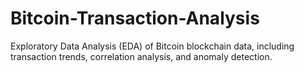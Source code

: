 # Bitcoin-Transaction-Analysis
Exploratory Data Analysis (EDA) of Bitcoin blockchain data, including transaction trends, correlation analysis, and anomaly detection.
